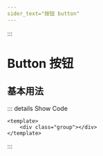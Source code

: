 ```yaml
---
sider_text="按钮 button"
---
```


:::

# Button 按钮

## 基本用法

<div class="group">
  <IPage/>
</div>

::: details Show Code

```vue
<template>
    <div class="group"></div>
</template>
```

:::
